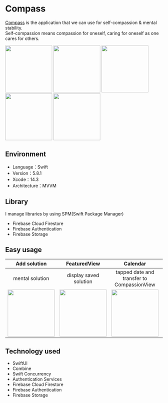 # Compass
[Compass](https://apps.apple.com/app/compás/id6450876440) is the application that we can use for self-compassion & mental stability.  
Self-compassion means compassion for oneself, caring for oneself as one cares for others.
<p>
<img src="https://github.com/Aki-Ito/SC/blob/main/image1.jpeg" width="150">
<img src="https://github.com/Aki-Ito/SC/blob/main/image2.jpeg" width="150">
<img src="https://github.com/Aki-Ito/SC/blob/main/image3.jpeg" width="150">
<img src="https://github.com/Aki-Ito/SC/blob/main/image4.jpeg" width="150">
<img src="https://github.com/Aki-Ito/SC/blob/main/image5.jpeg" width="150">
</p>

## Environment
- Language：Swift
- Version：5.8.1
- Xcode：14.3
- Architecture：MVVM

## Library
I manage libraries by using SPM(Swift Package Manager)
- Firebase Cloud Firestore
- Firebase Authentication
- Firebase Storage

## Easy usage
|     Add solution     | FeaturedView  |   Calendar    |  Compassion   |
| :-------------: | :-------------: | :-------------: | :-------------: |
| mental solution  | display saved solution  | tapped date and transfer to CompassionView  | do self-compassion  |
|<img src="https://github.com/Aki-Ito/SC/blob/main/AddSolution.png" width="150">|<img src="https://github.com/Aki-Ito/SC/blob/main/Featured.png" width="150">|<img src="https://github.com/Aki-Ito/SC/blob/main/Calendar.png" width="150">|<img src="https://github.com/Aki-Ito/SC/blob/main/Compassion.png" width="150">|

## Technology used
- SwiftUI
- Combine
- Swift Concurrency
- Authentication Services
- Firebase Cloud Firestore
- Firebase Authentication
- Firebase Storage
